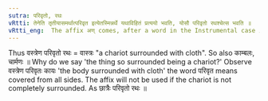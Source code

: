 ```yaml
---
sutra: परिवृतो, रथः
vRtti: तेनेति तृतीयासमर्थात्परिवृत इत्येतस्मिन्नर्थे यथाविहितं प्रत्ययो भवति, योसौ परिवृतो रथश्चेत्स भवति ॥
vRtti_eng:  The affix अण् comes, after a word in the Instrumental case in construction, in the sense of \"surrounded\" the thing so surrounded being \"a chariot\".
---
```

Thus वस्त्रेण परिवृतो रथः = वास्त्रः "a chariot surrounded with cloth". So also काम्बलः, चार्मणः ॥ Why do we say 'the thing so surrounded being a chariot?' Observe वस्त्रेण परिवृतः कायः 'the body surrounded with cloth' the word परिवृत means covered from all sides. The affix will not be used if the chariot is not completely surrounded. As छात्रैः परिवृतो रथः ॥
